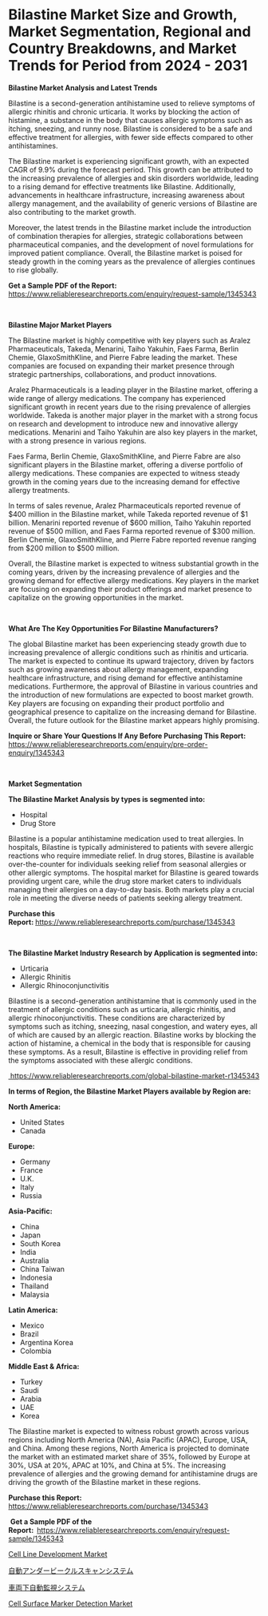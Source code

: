 <p><h1>Bilastine Market Size and Growth, Market Segmentation, Regional and Country Breakdowns, and Market Trends for Period from 2024 -  2031</h1></p><p><strong>Bilastine Market Analysis and Latest Trends</strong></p>
<p><p>Bilastine is a second-generation antihistamine used to relieve symptoms of allergic rhinitis and chronic urticaria. It works by blocking the action of histamine, a substance in the body that causes allergic symptoms such as itching, sneezing, and runny nose. Bilastine is considered to be a safe and effective treatment for allergies, with fewer side effects compared to other antihistamines.</p><p>The Bilastine market is experiencing significant growth, with an expected CAGR of 9.9% during the forecast period. This growth can be attributed to the increasing prevalence of allergies and skin disorders worldwide, leading to a rising demand for effective treatments like Bilastine. Additionally, advancements in healthcare infrastructure, increasing awareness about allergy management, and the availability of generic versions of Bilastine are also contributing to the market growth.</p><p>Moreover, the latest trends in the Bilastine market include the introduction of combination therapies for allergies, strategic collaborations between pharmaceutical companies, and the development of novel formulations for improved patient compliance. Overall, the Bilastine market is poised for steady growth in the coming years as the prevalence of allergies continues to rise globally.</p></p>
<p><strong>Get a Sample PDF of the Report:&nbsp;</strong> <a href="https://www.reliableresearchreports.com/enquiry/request-sample/1345343">https://www.reliableresearchreports.com/enquiry/request-sample/1345343</a></p>
<p>&nbsp;</p>
<p><strong>Bilastine Major Market Players</strong></p>
<p><p>The Bilastine market is highly competitive with key players such as Aralez Pharmaceuticals, Takeda, Menarini, Taiho Yakuhin, Faes Farma, Berlin Chemie, GlaxoSmithKline, and Pierre Fabre leading the market. These companies are focused on expanding their market presence through strategic partnerships, collaborations, and product innovations.</p><p>Aralez Pharmaceuticals is a leading player in the Bilastine market, offering a wide range of allergy medications. The company has experienced significant growth in recent years due to the rising prevalence of allergies worldwide. Takeda is another major player in the market with a strong focus on research and development to introduce new and innovative allergy medications. Menarini and Taiho Yakuhin are also key players in the market, with a strong presence in various regions.</p><p>Faes Farma, Berlin Chemie, GlaxoSmithKline, and Pierre Fabre are also significant players in the Bilastine market, offering a diverse portfolio of allergy medications. These companies are expected to witness steady growth in the coming years due to the increasing demand for effective allergy treatments.</p><p>In terms of sales revenue, Aralez Pharmaceuticals reported revenue of $400 million in the Bilastine market, while Takeda reported revenue of $1 billion. Menarini reported revenue of $600 million, Taiho Yakuhin reported revenue of $500 million, and Faes Farma reported revenue of $300 million. Berlin Chemie, GlaxoSmithKline, and Pierre Fabre reported revenue ranging from $200 million to $500 million.</p><p>Overall, the Bilastine market is expected to witness substantial growth in the coming years, driven by the increasing prevalence of allergies and the growing demand for effective allergy medications. Key players in the market are focusing on expanding their product offerings and market presence to capitalize on the growing opportunities in the market.</p></p>
<p>&nbsp;</p>
<p><strong>What Are The Key Opportunities For Bilastine Manufacturers?</strong></p>
<p><p>The global Bilastine market has been experiencing steady growth due to increasing prevalence of allergic conditions such as rhinitis and urticaria. The market is expected to continue its upward trajectory, driven by factors such as growing awareness about allergy management, expanding healthcare infrastructure, and rising demand for effective antihistamine medications. Furthermore, the approval of Bilastine in various countries and the introduction of new formulations are expected to boost market growth. Key players are focusing on expanding their product portfolio and geographical presence to capitalize on the increasing demand for Bilastine. Overall, the future outlook for the Bilastine market appears highly promising.</p></p>
<p><strong>Inquire or Share Your Questions If Any Before Purchasing This Report:</strong> <a href="https://www.reliableresearchreports.com/enquiry/pre-order-enquiry/1345343">https://www.reliableresearchreports.com/enquiry/pre-order-enquiry/1345343</a></p>
<p>&nbsp;</p>
<p><strong>Market Segmentation</strong></p>
<p><strong>The Bilastine Market Analysis by types is segmented into:</strong></p>
<p><ul><li>Hospital</li><li>Drug Store</li></ul></p>
<p><p>Bilastine is a popular antihistamine medication used to treat allergies. In hospitals, Bilastine is typically administered to patients with severe allergic reactions who require immediate relief. In drug stores, Bilastine is available over-the-counter for individuals seeking relief from seasonal allergies or other allergic symptoms. The hospital market for Bilastine is geared towards providing urgent care, while the drug store market caters to individuals managing their allergies on a day-to-day basis. Both markets play a crucial role in meeting the diverse needs of patients seeking allergy treatment.</p></p>
<p><strong>Purchase this Report:&nbsp;</strong><a href="https://www.reliableresearchreports.com/purchase/1345343">https://www.reliableresearchreports.com/purchase/1345343</a></p>
<p>&nbsp;</p>
<p><strong>The Bilastine Market Industry Research by Application is segmented into:</strong></p>
<p><ul><li>Urticaria</li><li>Allergic Rhinitis</li><li>Allergic Rhinoconjunctivitis</li></ul></p>
<p><p>Bilastine is a second-generation antihistamine that is commonly used in the treatment of allergic conditions such as urticaria, allergic rhinitis, and allergic rhinoconjunctivitis. These conditions are characterized by symptoms such as itching, sneezing, nasal congestion, and watery eyes, all of which are caused by an allergic reaction. Bilastine works by blocking the action of histamine, a chemical in the body that is responsible for causing these symptoms. As a result, Bilastine is effective in providing relief from the symptoms associated with these allergic conditions.</p></p>
<p><a href="https://www.reliableresearchreports.com/global-bilastine-market-r1345343">&nbsp;https://www.reliableresearchreports.com/global-bilastine-market-r1345343</a></p>
<p><strong>In terms of Region, the Bilastine Market Players available by Region are:</strong></p>
<p>
    <p> <strong> North America: </strong>
        <ul>
            <li>United States</li>
            <li>Canada</li>
        </ul>
        </p> 
    <p> <strong> Europe: </strong>
        <ul>
            <li>Germany</li>
            <li>France</li>
            <li>U.K.</li>
            <li>Italy</li>
            <li>Russia</li>
        </ul>
        </p> 
    <p> <strong> Asia-Pacific: </strong>
        <ul>
            <li>China</li>
            <li>Japan</li>
            <li>South Korea</li>
            <li>India</li>
            <li>Australia</li>
            <li>China Taiwan</li>
            <li>Indonesia</li>
            <li>Thailand</li>
            <li>Malaysia</li>
        </ul>
        </p> 
    <p> <strong> Latin America: </strong>
        <ul>
            <li>Mexico</li>
            <li>Brazil</li>
            <li>Argentina Korea</li>
            <li>Colombia</li>
        </ul>
        </p> 
    <p> <strong> Middle East & Africa: </strong>
        <ul>
            <li>Turkey</li>
            <li>Saudi</li>
            <li>Arabia</li>
            <li>UAE</li>
            <li>Korea</li>
        </ul>
    </p>
    </p>
<p><p>The Bilastine market is expected to witness robust growth across various regions including North America (NA), Asia Pacific (APAC), Europe, USA, and China. Among these regions, North America is projected to dominate the market with an estimated market share of 35%, followed by Europe at 30%, USA at 20%, APAC at 10%, and China at 5%. The increasing prevalence of allergies and the growing demand for antihistamine drugs are driving the growth of the Bilastine market in these regions.</p></p>
<p><strong>Purchase this Report: </strong><a href="https://www.reliableresearchreports.com/purchase/1345343">https://www.reliableresearchreports.com/purchase/1345343</a></p>
<p>&nbsp;<strong>Get a Sample PDF of the Report:&nbsp;&nbsp;</strong><a href="https://www.reliableresearchreports.com/enquiry/request-sample/1345343">https://www.reliableresearchreports.com/enquiry/request-sample/1345343</a></p>
<p><strong></strong></p>
<p><p><a href="https://github.com/luckyshygirl/Market-Research-Report-List-5/blob/main/cell-line-development-market.md">Cell Line Development Market</a></p><p><a href="https://github.com/marbadji/Market-Research-Report-List-2/blob/main/5997925177892.md">自動アンダービークルスキャンシステム</a></p><p><a href="https://github.com/ddwcuskozol07187/Market-Research-Report-List-3/blob/main/8536924177891.md">車両下自動監視システム</a></p><p><a href="https://github.com/markusgodoy/Market-Research-Report-List-4/blob/main/cell-surface-marker-detection-market.md">Cell Surface Marker Detection Market</a></p></p>